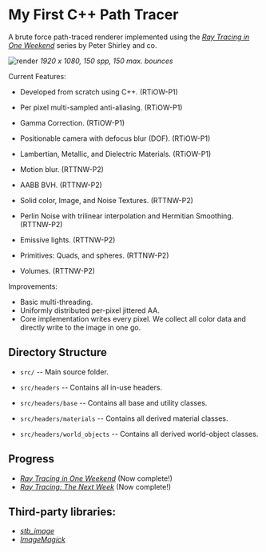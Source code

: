 My First C++ Path Tracer
====================================================================================================

A brute force path-traced renderer implemented using the [_Ray Tracing in One Weekend_](https://raytracing.github.io/books/RayTracingInOneWeekend.html) series by Peter Shirley and co.

![render](https://github.com/essentialblend/weekend-raytracing/assets/73982939/32654630-fedf-4d0e-845f-a3b850ddc585)
*1920 x 1080, 150 spp, 150 max. bounces*

Current Features:
- Developed from scratch using C++. (RTiOW-P1)
- Per pixel multi-sampled anti-aliasing. (RTiOW-P1)
- Gamma Correction. (RTiOW-P1)
- Positionable camera with defocus blur (DOF). (RTiOW-P1)
- Lambertian, Metallic, and Dielectric Materials. (RTiOW-P1)
  

- Motion blur. (RTTNW-P2)
- AABB BVH. (RTTNW-P2)
- Solid color, Image, and Noise Textures. (RTTNW-P2)
- Perlin Noise with trilinear interpolation and Hermitian Smoothing. (RTTNW-P2)
- Emissive lights. (RTTNW-P2)
- Primitives: Quads, and spheres. (RTTNW-P2)
- Volumes. (RTTNW-P2)


Improvements:
- Basic multi-threading.
- Uniformly distributed per-pixel jittered AA.
- Core implementation writes every pixel. We collect all color data and directly write to the image in one go.

Directory Structure
-------------------
  - `src/` --
    Main source folder.

  - `src/headers` --
    Contains all in-use headers.

  - `src/headers/base` --
    Contains all base and utility classes.

  - `src/headers/materials` --
    Contains all derived material classes.

  - `src/headers/world_objects` --
    Contains all derived world-object classes.

Progress
--------------------
- [_Ray Tracing in One Weekend_](https://raytracing.github.io/books/RayTracingInOneWeekend.html) (Now complete!)
- [_Ray Tracing: The Next Week_](https://raytracing.github.io/books/RayTracingTheNextWeek.html) (Now complete!)


Third-party libraries:
---------------------
- [_stb_image_](https://github.com/nothings/stb/blob/master/stb_image.h)
- [_ImageMagick_](https://github.com/imagemagick/imagemagick)